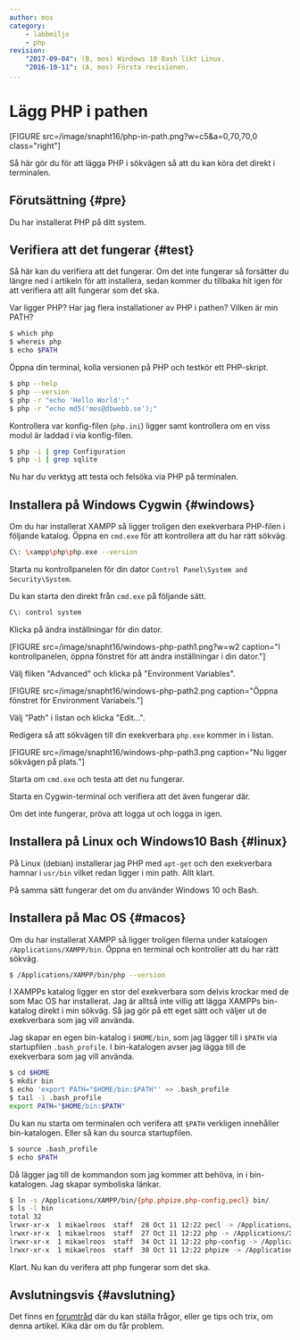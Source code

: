 ```yaml
---
author: mos
category: 
    - labbmiljo
    - php
revision:
    "2017-09-04": (B, mos) Windows 10 Bash likt Linux.
    "2016-10-11": (A, mos) Första revisionen.
...
```

Lägg PHP i pathen
==================================

[FIGURE src=/image/snapht16/php-in-path.png?w=c5&a=0,70,70,0 class="right"]

Så här gör du för att lägga PHP i sökvägen så att du kan köra det direkt i terminalen. 

<!--more-->



Förutsättning {#pre}
-------------------------------

Du har installerat PHP på ditt system.




Verifiera att det fungerar {#test}
-------------------------------

Så här kan du verifiera att det fungerar. Om det inte fungerar så forsätter du längre ned i artikeln för att installera, sedan kommer du tillbaka hit igen för att verifiera att allt fungerar som det ska.

Var ligger PHP? Har jag flera installationer av PHP i pathen? Vilken är min PATH?

```bash
$ which php
$ whereis php
$ echo $PATH
```

Öppna din terminal, kolla versionen på PHP och testkör ett PHP-skript.

```bash
$ php --help
$ php --version
$ php -r "echo 'Hello World';"
$ php -r "echo md5('mos@dbwebb.se');"
```

Kontrollera var konfig-filen (`php.ini`) ligger samt kontrollera om en viss modul är laddad i via konfig-filen.

```bash
$ php -i | grep Configuration
$ php -i | grep sqlite
```

Nu har du verktyg att testa och felsöka via PHP på terminalen.



Installera på Windows Cygwin {#windows}
-------------------------------

Om du har installerat XAMPP så ligger troligen den exekverbara PHP-filen i följande katalog. Öppna en `cmd.exe` för att kontrollera att du har rätt sökväg.

```bash
C\: \xampp\php\php.exe --version
```

Starta nu kontrollpanelen för din dator `Control Panel\System and Security\System`.

Du kan starta den direkt från `cmd.exe` på följande sätt.

```bash
C\: control system
```

Klicka på ändra inställningar för din dator.

[FIGURE src=/image/snapht16/windows-php-path1.png?w=w2 caption="I kontrollpanelen, öppna fönstret för att ändra inställningar i din dator."]

Välj fliken "Advanced" och klicka på "Environment Variables".

[FIGURE src=/image/snapht16/windows-php-path2.png caption="Öppna fönstret för Environment Variabels."]

Välj "Path" i listan och klicka "Edit...".

Redigera så att sökvägen till din exekverbara `php.exe` kommer in i listan.

[FIGURE src=/image/snapht16/windows-php-path3.png caption="Nu ligger sökvägen på plats."]

Starta om `cmd.exe` och testa att det nu fungerar.

Starta en Cygwin-terminal och verifiera att det även fungerar där.

Om det inte fungerar, pröva att logga ut och logga in igen.



Installera på Linux och Windows10 Bash {#linux}
-------------------------------

På Linux (debian) installerar jag PHP med `apt-get` och den exekverbara hamnar i `usr/bin` vilket redan ligger i min path. Allt klart.

På samma sätt fungerar det om du använder Windows 10 och Bash.



Installera på Mac OS {#macos}
-------------------------------

Om du har installerat XAMPP så ligger troligen filerna under katalogen `/Applications/XAMPP/bin`. Öppna en terminal och kontroller att du har rätt sökväg.

```bash
$ /Applications/XAMPP/bin/php --version
```

I XAMPPs katalog ligger en stor del exekverbara som delvis krockar med de som Mac OS har installerat. Jag är alltså inte villig att lägga XAMPPs bin-katalog direkt i min sökväg. Så jag gör på ett eget sätt och väljer ut de exekverbara som jag vill använda.

Jag skapar en egen bin-katalog i `$HOME/bin`, som jag lägger till i `$PATH` via startupfilen `.bash_profile`. I bin-katalogen avser jag lägga till de exekverbara som jag vill använda.

```bash
$ cd $HOME
$ mkdir bin
$ echo 'export PATH="$HOME/bin:$PATH"' >> .bash_profile
$ tail -1 .bash_profile 
export PATH="$HOME/bin:$PATH"
```

Du kan nu starta om terminalen och verifera att `$PATH` verkligen innehåller bin-katalogen. Eller så kan du sourca startupfilen.

```bash
$ source .bash_profile
$ echo $PATH
```

Då lägger jag till de kommandon som jag kommer att behöva, in i bin-katalogen. Jag skapar symboliska länkar.

```bash
$ ln -s /Applications/XAMPP/bin/{php,phpize,php-config,pecl} bin/
$ ls -l bin
total 32
lrwxr-xr-x  1 mikaelroos  staff  28 Oct 11 12:22 pecl -> /Applications/XAMPP/bin/pecl
lrwxr-xr-x  1 mikaelroos  staff  27 Oct 11 12:22 php -> /Applications/XAMPP/bin/php
lrwxr-xr-x  1 mikaelroos  staff  34 Oct 11 12:22 php-config -> /Applications/XAMPP/bin/php-config
lrwxr-xr-x  1 mikaelroos  staff  30 Oct 11 12:22 phpize -> /Applications/XAMPP/bin/phpize
```

Klart. Nu kan du verifera att php fungerar som det ska.



Avslutningsvis {#avslutning}
------------------------------

Det finns en [forumtråd](t/5775) där du kan ställa frågor, eller ge tips och trix, om denna artikel. Kika där om du får problem.

